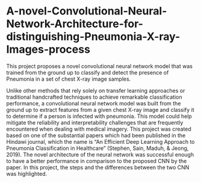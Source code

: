 # A-novel-Convolutional-Neural-Network-Architecture-for-distinguishing-Pneumonia-X-ray-Images-process
This project proposes a novel convolutional neural network model that was trained from the ground up to classify and detect the presence of Pneumonia in a set of chest X-ray image samples.

Unlike other methods that rely solely on transfer learning approaches or traditional handcrafted techniques to achieve remarkable classification performance, a convolutional neural network model was built from the ground up to extract features from a given chest X-ray image and classify it to determine if a person is infected with pneumonia. This model could help mitigate the reliability and interpretability challenges that are frequently encountered when dealing with medical imagery. This project was created based on one of the substantial papers which had been published in the Hindawi journal, which the name is “An Efficient Deep Learning Approach to Pneumonia Classification in Healthcare” (Stephen, Sain, Maduh, & Jeong, 2019). The novel architecture of the neural network was successful enough to have a better performance in comparison to the proposed CNN by the paper. In this project, the steps and the differences between the two CNN was highlighted.
